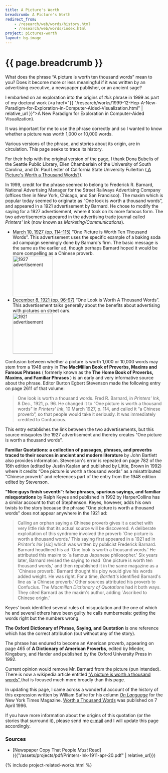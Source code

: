 ```yaml
---
title: A Picture's Worth
breadcrumb: A Picture's Worth
redirect_from:
    - /research/web/words/history.html
    - /research/web/words/index.html
project: pictures-worth
layout: bg-image
---
```

# {{ page.breadcrumb }}

What does the phrase &ldquo;A picture is worth ten thousand words&rdquo; mean to you?
Does it become more or less meaningful if it was written by an
advertising executive, a newspaper publisher, or an ancient sage?

I embarked on an exploration into the origins of <em>this</em> phrase in 1999
as part of my doctoral work
(<a href="{{ "/research/works/1999-12-Hep-A-New-Paradigm-for-Exploration-in-Computer-Aided-Visualization.html" | relative_url }}">A New Paradigm for Exploration in Computer-Aided Visualization</a>).

It was important for me to use the phrase correctly and so
I wanted to know whether a picture was worth 1,000 or 10,000 words.

Various versions of the phrase, and stories about its origin, are in circulation.
This page seeks to trace its history.

For their help with the original version of the page,
I thank Dona Bubelis of the Seattle Public Library,
Ellen Chamberlain of the University of South Carolina, and
Dr. Paul Lester of California State University Fullerton
(<a href="http://paulmartinlester.info/writings/1000_words.html">
A Picture's Worth a Thousand Words?</a>).

In 1999, credit for the phrase seemed to belong to Frederick R. Barnard,
National Advertising Manager for the Street Railways Advertising Company
(offices then in New York, Chicago, and San Francisco).
The maxim which is popular today seemed to originate as
&ldquo;One look is worth a thousand words&rdquo;,
and appeared in a 1921 advertisement by Barnard.
He chose to modify the saying for a 1927 advertisement,
where it took on its more famous form.
The two advertisements appeared in the advertising trade journal
called <em>Printers' Ink</em> (now known as <em>Marketing/Communications</em>).

<ul>
  <li>
    <a href="1927-mar-10.html">March 10, 1927 (pp. 114-115)</a>
    &ldquo;One Picture is Worth Ten Thousand Words&rdquo;.  
    This advertisement uses the specific example of a baking soda ad
    campaign seemingly done by Barnard's firm.  
    The basic message is the same as the earlier ad,
    though perhaps Barnard hoped it would be more compelling
    as a Chinese proverb. <br />
    <a href="1927-mar-10.html">
      <img class="img-responsive" height="128px" src="{{"/assets/projects/img/pw-printers-ink-1927.jpg" | relative_url}}" alt="1927 advertisement" />
    </a>
  </li>
  <li>
    <a href="1921-dec-08.html">December 8, 1921 (pp. 96-97)</a>
    &ldquo;One Look is Worth A Thousand Words&rdquo;.  
    This advertisement talks generally about the benefits about advertising with
    pictures on street cars.<br />
    <a href="1921-dec-08.html">
      <img class="img-responsive" height="128px" src="{{ "/assets/projects/img/pw-printers-ink-1921.jpg" | relative_url}}" alt="1921 advertisement"/>
    </a>
  </li>
</ul>

Confusion between whether a picture is worth 1,000 or 10,000 words may stem from a
1948 entry in <strong>The MacMillan Book of Proverbs, Maxims and Famous Phrases</strong>
( formerly known as the
<strong>The Home Book of Proverbs, Maxims, and Familiar Phrases</strong> )
is an early and very informative source about the phrase. Editor Burton Egbert
Stevenson made the following entry on page 2611 of that volume:

<blockquote>
  One look is worth a thousand words.
  Fred R. Barnard, in <em>Printers' Ink</em>, 8 Dec., 1921, p. 96.
  He changed it to &ldquo;One picture is worth a thousand words&rdquo;
  in <em>Printers' Ink</em>, 10 March 1927, p. 114, and called it
  &ldquo;a Chinese proverb&rdquo;, so that people would take it seriously.
  It was immediately credited to Confucious.
</blockquote>

This entry establishes the link between the two advertisements,
but this source misquotes the 1927 advertisement and thereby creates
&ldquo;One picture is worth a thousand words&rdquo;.

<strong>Familiar Quotations: a collection of passages,
phrases, and proverbs traced to their sources
in ancient and modern literature</strong> by John Bartlett
also provides information. Stevenson's error is repeated on page 782 of the
16th edition (edited by Justin Kaplan and published by Little, Brown in 1992)
where it credits &ldquo;One picture is worth a thousand words&rdquo; as a misattributed
&ldquo;Chinese proverb&rdquo; and references part of the entry from the 1948 edition
edited by Stevenson.

<strong>"Nice guys finish seventh": false phrases,
spurious sayings, and familiar misquotations</strong> by
Ralph Keyes and
published in 1992 by HarperCollins has a similar account to that of
Stephenson.  Keyes, however, adds his own twists to the story because
the phrase "One picture is worth a thousand words" does not appear
anywhere in the 1921 ad:

<blockquote>
Calling an orphan saying a Chinese proverb gives it a cachet with very
little risk that its actual source will be discovered.  A deliberate
exploitation of this syndrome involved the proverb `One picture is
worth a thousand words.'
This saying first appeared in a 1921 ad in <EM>Printer's Ink</EM> [sic] which
was written by publicist Frederick Barnard.  Barnard headlined his ad `One
look is worth a thousand words.'  He attributed this maxim to `a famous
Japanese philosopher.'  Six years later, Barnard revised the saying to read
`One picture is worth ten thousand words,' and then republished it in the
same magazine as a `Chinese proverb.'
Barnard thought his ploy would give his words added weight.  He was right.
For a time, <em>Bartlett's</em> identified Barnard's line as `a Chinese
proverb.'  Other sources attributed his proverb to Confucius.  
The <em>Macmillan Dictionary of Quotations</em> had it both ways.
They cited Barnard as the maxim's author, adding `Ascribed to Chinese
origin.'
</blockquote>

Keyes' book identified several rules of misquotation and the one of which
he and several others have been guilty he calls numbernesia: getting the
words right but the numbers wrong.  

<strong>The Oxford Dictionary of Phrase, Saying, and Quotation</strong>
is one reference which has the correct attribution (but without any of the story).

The phrase has endured to become an American proverb,
appearing on page 465 of <strong>A Dictionary of American Proverbs</strong>,
edited by Mieder, Kingsbury, and Harder and published by the
Oxford University Press in 1992.

Current opinion would remove Mr. Barnard from the picture (pun intended).
There is now a wikipedia article entitled
<a href="https://en.wikipedia.org/wiki/A_picture_is_worth_a_thousand_words">
&ldquo;A picture is worth a thousand words&rdquo;
</a>
that is focused much more broadly than this page.

<a href="https://www.newspaperarchive.com/syracuse-post-standard/1911-03-28/page-6/"></a>
<a href="https://www.newspaperarchive.com/syracuse-post-standard/1911-03-28/page-18/"></a>
<a href="https://en.wikipedia.org/wiki/Arthur_Brisbane"></a>

In updating this page, I came across a wonderful account of the
history of this expression written by William Safire for his column
<a href="http://query.nytimes.com/search/sitesearch/#/On+Language/since1851/allresults/1/bySafire/"><em>On Language</em></a>
for the New York Times Magazine. <a href="http://www.nytimes.com/1996/04/07/magazine/on-language-worth-a-thousand-words.html">Worth a Thousand Words</a> was published on 7 April 1996.

If you have more information about the origins of this quotation
(or the stories that surround it),
please send me <a href="mailto:{{site.email}}">e-mail</a>
and I will update this page accordingly.

### Sources

* [Newspaper Copy That People <em>Must</em> Read]({{"/assets/projects/pdf/Printers-Ink-1911-apr-20.pdf" | relative_url}})

{% include project-related-works.html %}
